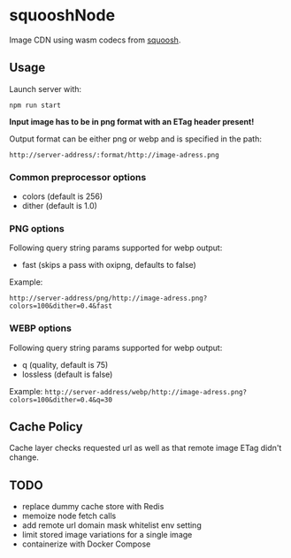 # squooshNode

Image CDN using wasm codecs from [squoosh](https://github.com/GoogleChromeLabs/squoosh).

## Usage

Launch server with:

`npm run start`

**Input image has to be in png format with an ETag header present!**

Output format can be either png or webp and is specified in the path:

`http://server-address/:format/http://image-adress.png`


### Common preprocessor options
* colors (default is 256)
* dither (default is 1.0)

### PNG options
Following query string params supported for webp output:
* fast (skips a pass with oxipng, defaults to false)

Example:

`http://server-address/png/http://image-adress.png?colors=100&dither=0.4&fast`

### WEBP options
Following query string params supported for webp output:

* q (quality, default is 75)
* lossless (default is false)

Example:
`http://server-address/webp/http://image-adress.png?colors=100&dither=0.4&q=30`


## Cache Policy

Cache layer checks requested url as well as that remote image ETag didn't change.

## TODO
* replace dummy cache store with Redis
* memoize node fetch calls
* add remote url domain mask whitelist env setting
* limit stored image variations for a single image
* containerize with Docker Compose
